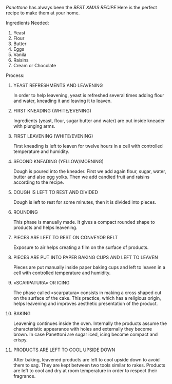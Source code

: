 *Panettone* has always been the *BEST XMAS RECIPE*
Here is the perfect recipe to make them at your home.

Ingredients Needed:
1. Yeast
2. Flour
3. Butter
4. Eggs
5. Vanila
6. Raisins
7. Cream or Chocolate

Process:

1. YEAST REFRESHMENTS AND LEAVENING

   In order to help leavening, yeast is refreshed several times adding flour and water, kneading it and leaving it to leaven.

2. FIRST KNEADING (WHITE/EVENING)

   Ingredients (yeast, flour, sugar butter and water) are put inside kneader with plunging arms.

3. FIRST LEAVENING (WHITE/EVENING)

   First kneading is left to leaven for twelve hours in a cell with controlled temperature and humidity.

4. SECOND KNEADING (YELLOW/MORNING)

   Dough is poured into the kneader. First we add again flour, sugar, water, butter and also egg yolks. Then we add candied fruit and raisins according to the recipe.

5. DOUGH IS LEFT TO REST AND DIVIDED

   Dough is left to rest for some minutes, then it is divided into pieces.

6. ROUNDING

   This phase is manually made. It gives a compact rounded shape to products and helps leavening.

7.  PIECES ARE LEFT TO REST ON CONVEYOR BELT

    Exposure to air helps creating a film on the surface of products.

8. PIECES ARE PUT INTO PAPER BAKING CUPS AND LEFT TO LEAVEN

   Pieces are put manually inside paper baking cups and left to leaven in a cell with controlled temperature and humidity.

9. «SCARPATURA» OR ICING

   The phase called «scarpatura» consists in making a cross shaped cut on the surface of the cake. This practice, which has a religious origin, helps leavening and improves aesthetic presentation of the product.

10. BAKING

    Leavening continues inside the oven. Internally the products assume the characteristic appearance with holes and externally they become brown. In case Panettoni are sugar iced, icing become compact and crispy.

11. PRODUCTS ARE LEFT TO COOL UPSIDE DOWN

    After baking, leavened products are left to cool upside down to avoid them to sag. They are kept between two tools similar to rakes. Products are left to cool and dry at room temperature in order to respect their fragrance.           
